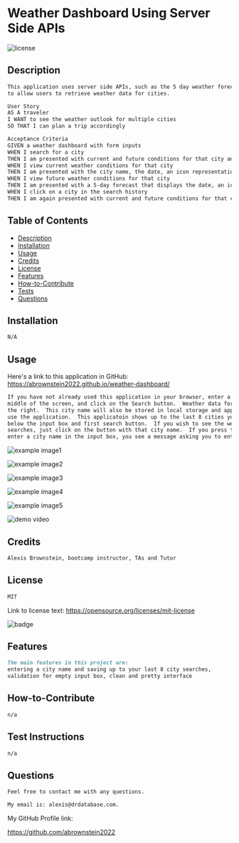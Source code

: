 #  Weather Dashboard Using Server Side APIs

![license](https://img.shields.io/badge/license-MIT-black)

## Description

```md
This application uses server side APIs, such as the 5 day weather forecast API, 
to allow users to retrieve weather data for cities.  

User Story
AS A traveler
I WANT to see the weather outlook for multiple cities
SO THAT I can plan a trip accordingly

Acceptance Criteria
GIVEN a weather dashboard with form inputs
WHEN I search for a city
THEN I am presented with current and future conditions for that city and that city is added to the search history
WHEN I view current weather conditions for that city
THEN I am presented with the city name, the date, an icon representation of weather conditions, the temperature, the humidity, and the wind speed
WHEN I view future weather conditions for that city
THEN I am presented with a 5-day forecast that displays the date, an icon representation of weather conditions, the temperature, the wind speed, and the humidity
WHEN I click on a city in the search history
THEN I am again presented with current and future conditions for that city

```

## Table of Contents

- [Description](#description)
- [Installation](#installation)
- [Usage](#usage)
- [Credits](#credits)
- [License](#license)
- [Features](#features)
- [How-to-Contribute](#how-to-contribute)
- [Tests](#test-instructions)
- [Questions](#questions)

## Installation

```md
N/A
```

## Usage

Here's a link to this application in GitHub:
https://abrownstein2022.github.io/weather-dashboard/

```md
If you have not already used this application in your browser, enter a city name in the input box in the 
middle of the screen, and click on the Search button.  Weather data for your entered city will appear to
the right.  This city name will also be stored in local storage and appear as a button the next time you 
use the application.  This applicatoin shows up to the last 8 cities you seached for as search buttons 
below the input box and first search button.  If you wish to see the weather for any of your last 8 city 
searches, just click on the button with that city name.  If you press the Search button but did not 
enter a city name in the input box, you see a message asking you to enter a city name.
```

![example image1](./assets/images/ch6-screen1.png)

![example image2](./assets/images/ch6-screen2.png)

![example image3](./assets/images/ch6-screen3.png)

![example image4](./assets/images/ch6-screen4.png)

![example image5](./assets/images/ch6-screen5.png)

![demo video](./assets/video/ch6-weather-dashboard-demo.gif)

## Credits

```md
Alexis Brownstein, bootcamp instructor, TAs and Tutor 
```

## License

 ```md
 MIT 
```

Link to license text:
https://opensource.org/licenses/mit-license


![badge](https://img.shields.io/badge/license-mit-black)


## Features

```md
The main features in this project are:
entering a city name and saving up to your last 8 city searches, 
validation for empty input box, clean and pretty interface
```

## How-to-Contribute

```md
n/a
```

## Test Instructions

```md
n/a
```

## Questions

```md
Feel free to contact me with any questions.

My email is: alexis@drdatabase.com.
```

My GitHub Profile link:
  
  https://github.com/abrownstein2022
 
